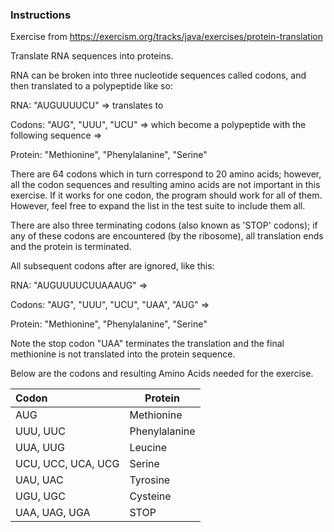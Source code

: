 ### Instructions
Exercise from https://exercism.org/tracks/java/exercises/protein-translation

Translate RNA sequences into proteins.

RNA can be broken into three nucleotide sequences called codons, and then translated to a polypeptide like so:

RNA: "AUGUUUUCU" => translates to

Codons: "AUG", "UUU", "UCU" => which become a polypeptide with the following sequence =>

Protein: "Methionine", "Phenylalanine", "Serine"

There are 64 codons which in turn correspond to 20 amino acids; however, all the codon sequences and resulting amino
acids are not important in this exercise. If it works for one codon, the program should work for all of them. However,
feel free to expand the list in the test suite to include them all.

There are also three terminating codons (also known as 'STOP' codons); if any of these codons are encountered (by the
ribosome), all translation ends and the protein is terminated.

All subsequent codons after are ignored, like this:

RNA: "AUGUUUUCUUAAAUG" =>

Codons: "AUG", "UUU", "UCU", "UAA", "AUG" =>

Protein: "Methionine", "Phenylalanine", "Serine"

Note the stop codon "UAA" terminates the translation and the final methionine is not translated into the protein
sequence.

Below are the codons and resulting Amino Acids needed for the exercise.

| Codon              | Protein       |
|:-------------------|---------------|
| AUG                | Methionine    |
| UUU, UUC           | Phenylalanine |
| UUA, UUG           | Leucine       |
| UCU, UCC, UCA, UCG | Serine        |
| UAU, UAC           | Tyrosine      |
| UGU, UGC           | Cysteine      |
| UAA, UAG, UGA      | STOP          |



